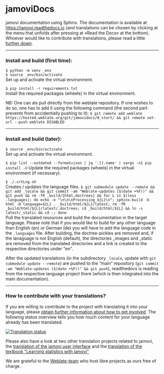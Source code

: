 # jamoviDocs

jamovi documentation using Sphinx. The documentation is available at https://jamovi.readthedocs.io (and translations can be chosen by clicking at the menu that unfolds after pressing at «Read the Docs» at the bottom). Whoever would like to contribute with translations, please read a little [further down](#translate).

-----------

### Install and build (first time):

   `$ python -m venv _env`<br>
   `$ source _env/bin/activate`<br>
   Set up and activate the virtual environment.<br>

   `$ pip install -r requirements.txt`<br>
   Install the required packages (wheels) in the virtual environment.<br>

   NB: One can als pull directly from the weblate repository. If one wishes to do so, one has to add it using the following command (the second part prevents from accidentially pushing to it):
   `$ git remote add weblate https://hosted.weblate.org/git/jamovidocs/0_start/ && git remote set-url --push weblate DISABLED`

-----------

### Install and build (later):

   `$ source _env/bin/activate`<br>
   Set up and activate the virtual environment.<br>
   
   `$ pip list --outdated --format=json | jq '.[].name' | xargs -n1 pip install -U`
   Update the required packages (wheels) in the virtual environment (if necessary).<br>

   `$ ./.crtLng.sh`<br>
   Creates / updates the language files.
   `$ git submodule update --remote && git add _locale && git commit -am "Weblate-updates ($(date +%F))" && git push && rm -fR _build/{html,doctrees} && for L in $(less .languages); do echo -e "\n\n\nProcessing ${L}\n"; sphinx-build -b html -D language=${L} . _build/html/${L}/latest; rm -fR _build/html/${L}/latest/.doctrees; cd _build/html/${L} && ln -s latest/_static && cd -; done`<br>
   Pull the translated resources and build the documentation in the target language. Please note that if you would like to build for any other language than English (en) or German (de) you will have to add the language code in the `.languages` file. After building, the doctree-pickles are removed and, if the lanaguage is not English (default), the directories _images and _static are removed from the translated directories and a link is created to the respective directories under "en".<br>

   After the updated translations (in the subdirectory `_locale`, update with `git submodule update --remote`) are pushed to the “main” repository (`git commit -am "Weblate-updates ($(date +%F))" && git push`), readthedocs is reading from the respective language project there (which is then integrated into the main documentation).<br>

-----------

### How to contribute with your translations?<a name="translate"></a>

If you are willing to contribute to the project with translating it into your language, please [obtain further information about how to get involved](https://hosted.weblate.org/engage/jamovidocs/). The following status overview tells you how much content for your language already has been translated.

<a href="https://hosted.weblate.org/engage/jamovidocs/">
<img src="https://hosted.weblate.org/widgets/jamovidocs/-/multi-auto.svg" alt="Translation status" />
</a>

Please also have a look at two other translation projects related to jamovi, the [translation of the jamovi user interface](https://hosted.weblate.org/engage/jamovi/) and the [translation of the textbook "Learning statistics with jamovi"](https://hosted.weblate.org/engage/lsjdocs/)

We are grateful to the [Weblate-team](https://weblate.org/) who host libre projects as ours free of charge.
